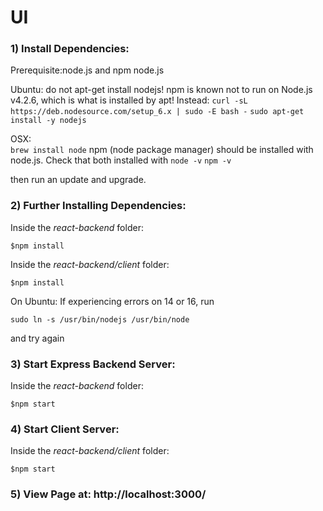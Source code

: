 # UI

### 1) Install Dependencies:

Prerequisite:node.js and npm
node.js

Ubuntu:
do not apt-get install nodejs! npm is known not to run on Node.js v4.2.6, which is what is installed by apt!
Instead:
``curl -sL https://deb.nodesource.com/setup_6.x | sudo -E bash -``
``sudo apt-get install -y nodejs``

OSX:  
``brew install node``
npm (node package manager) should be installed with node.js.
Check that both installed with
``node -v``
``npm -v``

then run an update and upgrade.

### 2) Further Installing Dependencies:
Inside the *react-backend* folder:
```
$npm install
```
Inside the *react-backend/client* folder:
```
$npm install
```

On Ubuntu:
If experiencing errors on 14 or 16, run
```
sudo ln -s /usr/bin/nodejs /usr/bin/node
```
and try again

### 3) Start Express Backend Server:
Inside the *react-backend* folder:
```
$npm start
```

### 4) Start Client Server:
Inside the *react-backend/client* folder:
```
$npm start
```

### 5) View Page at: http://localhost:3000/
